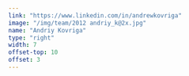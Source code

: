 ```yaml
---
link: "https://www.linkedin.com/in/andrewkovriga"
image: "/img/team/2012 andriy_k@2x.jpg"
name: "Andriy Kovriga"
type: "right"
width: 7
offset-top: 10
offset: 3
---
```

